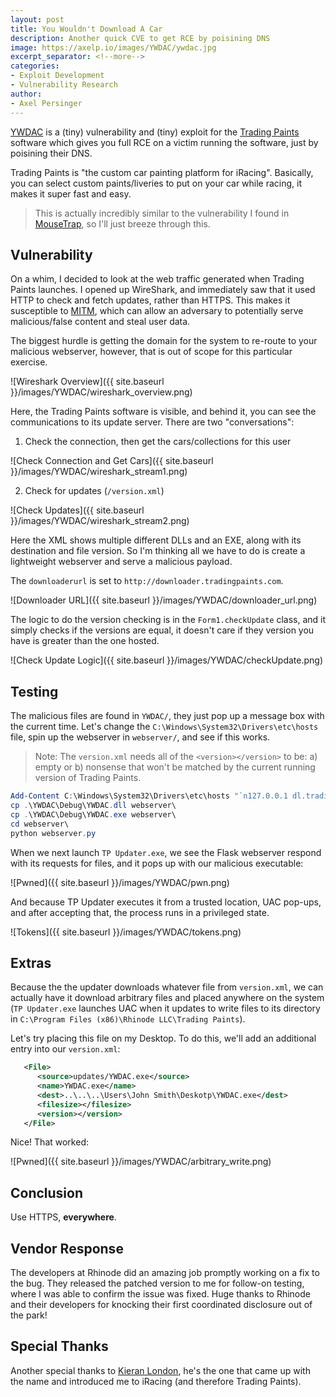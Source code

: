 ```yaml
---
layout: post
title: You Wouldn't Download A Car
description: Another quick CVE to get RCE by poisining DNS
image: https://axelp.io/images/YWDAC/ywdac.jpg
excerpt_separator: <!--more-->
categories:
- Exploit Development
- Vulnerability Research
author:
- Axel Persinger
---
```


[YWDAC](https://github.com/CuckooEXE/YWDAC/) is a (tiny) vulnerability and (tiny) exploit for the [Trading Paints](https://www.tradingpaints.com/) software which gives you full RCE on a victim running the software, just by poisining their DNS.

<!--more-->

Trading Paints is "the custom car painting platform for iRacing". Basically, you can select custom paints/liveries to put on your car while racing, it makes it super fast and easy.

> This is actually incredibly similar to the vulnerability I found in [MouseTrap](https://axelp.io/MouseTrap), so I'll just breeze through this.

## Vulnerability

On a whim, I decided to look at the web traffic generated when Trading Paints launches. I opened up WireShark, and immediately saw that it used HTTP to check and fetch updates, rather than HTTPS. This makes it susceptible to [MITM](https://en.wikipedia.org/wiki/Man-in-the-middle_attack), which can allow an adversary to potentially serve malicious/false content and steal user data. 

The biggest hurdle is getting the domain for the system to re-route to your malicious webserver, however, that is out of scope for this particular exercise.

![Wireshark Overview]({{ site.baseurl }}/images/YWDAC/wireshark_overview.png)

Here, the Trading Paints software is visible, and behind it, you can see the communications to its update server. There are two "conversations":

1. Check the connection, then get the cars/collections for this user

![Check Connection and Get Cars]({{ site.baseurl }}/images/YWDAC/wireshark_stream1.png)

2. Check for updates (`/version.xml`)

![Check Updates]({{ site.baseurl }}/images/YWDAC/wireshark_stream2.png)

Here the XML shows multiple different DLLs and an EXE, along with its destination and file version. So I'm thinking all we have to do is create a lightweight webserver and serve a malicious payload.

The `downloaderurl` is set to `http://downloader.tradingpaints.com`.

![Downloader URL]({{ site.baseurl }}/images/YWDAC/downloader_url.png)

The logic to do the version checking is in the `Form1.checkUpdate` class, and it simply checks if the versions are equal, it doesn't care if they version you have is greater than the one hosted.

![Check Update Logic]({{ site.baseurl }}/images/YWDAC/checkUpdate.png)


## Testing

The malicious files are found in `YWDAC/`, they just pop up a message box with the current time. Let's change the `C:\Windows\System32\Drivers\etc\hosts` file, spin up the webserver in `webserver/`, and see if this works.

> Note: The `version.xml` needs all of the `<version></version>` to be: a) empty or b) nonsense that won't be matched by the current running version of Trading Paints.


```powershell
Add-Content C:\Windows\System32\Drivers\etc\hosts "`n127.0.0.1 dl.tradingpaints.com`n127.0.0.1 downloader.tradingpaints.com`n"
cp .\YWDAC\Debug\YWDAC.dll webserver\
cp .\YWDAC\Debug\YWDAC.exe webserver\
cd webserver\
python webserver.py
```

When we next launch `TP Updater.exe`, we see the Flask webserver respond with its requests for files, and it pops up with our malicious executable:

![Pwned]({{ site.baseurl }}/images/YWDAC/pwn.png)

And because TP Updater executes it from a trusted location, UAC pop-ups, and after accepting that, the process runs in a privileged state.

![Tokens]({{ site.baseurl }}/images/YWDAC/tokens.png)


## Extras

Because the the updater downloads whatever file from `version.xml`, we can actually have it download arbitrary files and placed anywhere on the system (`TP Updater.exe` launches UAC when it updates to write files to its directory in `C:\Program Files (x86)\Rhinode LLC\Trading Paints`).

Let's try placing this file on my Desktop. To do this, we'll add an additional entry into our `version.xml`:

```xml
   <File>
      <source>updates/YWDAC.exe</source>
      <name>YWDAC.exe</name>
      <dest>..\..\..\Users\John Smith\Deskotp\YWDAC.exe</dest>
      <filesize></filesize>
      <version></version>
   </File>
```

Nice! That worked:

![Pwned]({{ site.baseurl }}/images/YWDAC/arbitrary_write.png)


## Conclusion

Use HTTPS, __everywhere__.

## Vendor Response

The developers at Rhinode did an amazing job promptly working on a fix to the bug. They released the patched version to me for follow-on testing, where I was able to confirm the issue was fixed. Huge thanks to Rhinode and their developers for knocking their first coordinated disclosure out of the park!

## Special Thanks

Another special thanks to [Kieran London](https://github.com/kieranlondon), he's the one that came up with the name and introduced me to iRacing (and therefore Trading Paints).